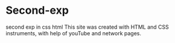 # Second-exp
second exp in css html
This site was created with HTML and CSS instruments, with help of youTube and network pages.
